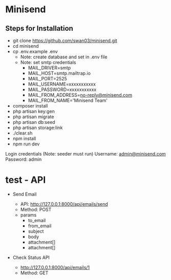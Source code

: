# Minisend

## Steps for Installation
 - git clone https://github.com/swan03/minisend.git
 - cd minisend
 - cp .env.example .env
    - Note: create database and set in .env file
    - Note: set smtp credentials
        - MAIL_DRIVER=smtp
        - MAIL_HOST=smtp.mailtrap.io
        - MAIL_PORT=2525
        - MAIL_USERNAME=xxxxxxxxxxx
        - MAIL_PASSWORD=xxxxxxxxxxx
        - MAIL_FROM_ADDRESS=no-reply@minisend.com
        - MAIL_FROM_NAME='Minisend Team'
 - composer install
 - php artisan key:gen
 - php artisan migrate
 - php artisan db:seed
 - php artisan storage:link
 - ./clear.sh
 - npm install
 - npm run dev

 
 Login credentials (Note: seeder must run)
 Username: admin@minisend.com
 Password: admin
 
 
# test - API
- Send Email
    - API: http://127.0.0.1:8000/api/emails/send
    - Method: POST
    - params
        - to_email
        - from_email
        - subject
        - body
        - attachment[]
        - attachment[]
        
- Check Status API
    - http://127.0.0.1:8000/api/emails/1
    - Method: GET
